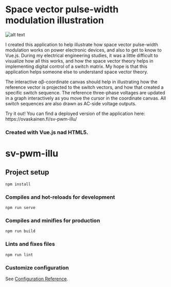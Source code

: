 <html>
<h1>Space vector pulse-width modulation illustration</h1>

![alt text](https://ovaskainen.fi/screenshot_sv_pwm_illu.png)
<p>
I created this application to help illustrate how space vector pulse-width modulation works on power electronic devices, and also to get to know to Vue.js. During my electrical engineering studies, it was a little difficult to visualize how all this works, and how the space vector theory helps in implementing digital control of a switch matrix. My hope is that this application helps someone else to understand space vector theory.
</p>
<p>
The interactive &alpha;&beta;-coordinate canvas should help in illustrating how the reference vector is projected to the switch vectors, and how that created a specific switch sequence. The reference three-phase voltages are updated in a graph interactively as you move the cursor in the coordinate canvas. All switch sequences are also drawn as AC-side voltage outputs.
</p>
<p>
Try it out! You can find a deployed version of the application here: https://ovaskainen.fi/sv-pwm-illu/
</p>
<h3>Created with Vue.js nad HTML5.</h3>

</html>

# sv-pwm-illu

## Project setup
```
npm install
```

### Compiles and hot-reloads for development
```
npm run serve
```

### Compiles and minifies for production
```
npm run build
```

### Lints and fixes files
```
npm run lint
```

### Customize configuration
See [Configuration Reference](https://cli.vuejs.org/config/).
